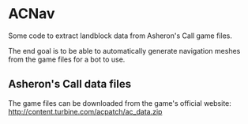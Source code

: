 # ACNav

Some code to extract landblock data from Asheron's Call game files.

The end goal is to be able to automatically generate navigation meshes from the
game files for a bot to use.


## Asheron's Call data files

The game files can be downloaded from the game's official website:
http://content.turbine.com/acpatch/ac_data.zip
